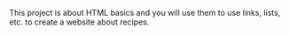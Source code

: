 This project is about HTML basics and you will use them to use links, lists,
etc. to create a website about recipes.  